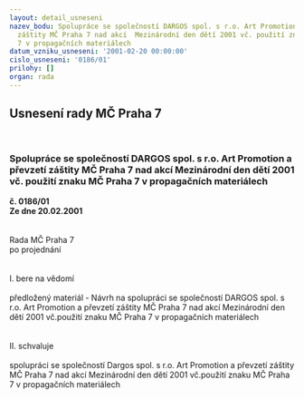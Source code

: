 ```yaml
---
layout: detail_usneseni
nazev_bodu: Spolupráce se společností DARGOS spol. s r.o. Art Promotion a převzetí
  záštity MČ Praha 7 nad akcí  Mezinárodní den dětí 2001 vč. použití znaku MČ  Praha
  7 v propagačních materiálech
datum_vzniku_usneseni: '2001-02-20 00:00:00'
cislo_usneseni: '0186/01'
prilohy: []
organ: rada
---
```

<div id="ucUsn_pList" class="usn">
	<span><h2>Usnesení rady MČ Praha 7 </h2>
<br></span><div class="standBody">
<span><h3>Spolupráce se společností DARGOS spol. s r.o. Art Promotion a převzetí záštity MČ Praha 7 nad akcí  Mezinárodní den dětí 2001 vč. použití znaku MČ  Praha 7 v propagačních materiálech</h3></span><div class="center">
		<strong>č. 0186/01</strong><br>
	</div>
<div class="center">
		<strong>Ze dne 20.02.2001</strong><br><br>
	</div>
<br>Rada MČ Praha 7<br>po projednání<br><br><br>I.	bere na vědomí<br><br> předložený materiál - Návrh na spolupráci se společností DARGOS spol. s r.o. Art Promotion a převzetí záštity MČ Praha 7 nad akcí Mezinárodní den dětí 2001 vč.použití znaku MČ Praha 7 v propagačních materiálech<br><br><br>II.	schvaluje <br><br>spolupráci se společností Dargos spol. s r.o. Art Promotion a převzetí záštity MČ Praha 7 nad akcí Mezinárodní den dětí 2001 vč.použití znaku MČ Praha 7 v propagačních materiálech<br><br> <br>
</div>
</div>
